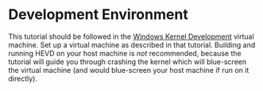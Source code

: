 # Development Environment

This tutorial should be followed in the [Windows Kernel
Development](../../../development-environments/virtual-machine/windows-kernel/README.md)
virtual machine. Set up a virtual machine as described in that tutorial. Building and
running HEVD on your host machine is *not* recommended, because the tutorial will guide
you through crashing the kernel which will blue-screen the virtual machine (and would 
blue-screen your host machine if run on it directly).